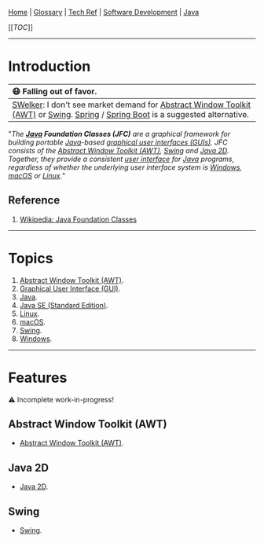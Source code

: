 [Home](/Slalom-LLC/Slalom-Consulting) | [Glossary](/Glossary) | [Tech Ref](/Tech-Ref) | [Software Development](/Tech-Ref/Software-Development) | [Java](/Tech-Ref/Software-Development/Java)

[[_TOC_]]

---
# Introduction
|:mask: Falling out of favor.|
|:-|
|[SWelker](/Individuals/Scott-Welker): I don't see market demand for [Abstract Window Toolkit (AWT)](/Tech-Ref/Software-Development/Java/Java-Platform-Editions/Java-SE-\(Standard-Edition\)/JFC-\(Java-Foundation-Classes\)/AWT-\(Abstract-Window-Toolkit\)) or [Swing](/Tech-Ref/Software-Development/Java/Java-Platform-Editions/Java-SE-\(Standard-Edition\)/JFC-\(Java-Foundation-Classes\)/Swing). [Spring](/Tech-Ref/Software-Development/Java/Java-Platform-Editions/Jakarta-EE-\(Enterprise-Edition\)/Spring-Framework) / [Spring Boot](/Tech-Ref/Software-Development/Java/Java-Platform-Editions/Jakarta-EE-\(Enterprise-Edition\)/Spring-Framework/Spring-Boot) is a suggested alternative. |

"_The ***[Java](/Tech-Ref/Software-Development/Java) Foundation Classes (JFC)*** are a graphical framework for building portable [Java](/Tech-Ref/Software-Development/Java)-based [graphical user interfaces (GUIs)](/Tech-Ref/Software-Development/UX-\(User-Experience\)/GUI-\(Graphical-User-Interface\)). JFC consists of the [Abstract Window Toolkit (AWT)](/Tech-Ref/Software-Development/Java/Java-Platform-Editions/Java-SE-\(Standard-Edition\)/JFC-\(Java-Foundation-Classes\)/AWT-\(Abstract-Window-Toolkit\)), [Swing](/Tech-Ref/Software-Development/Java/Java-Platform-Editions/Java-SE-\(Standard-Edition\)/JFC-\(Java-Foundation-Classes\)/Swing) and [Java 2D](/Tech-Ref/Software-Development/Java/Java-Platform-Editions/Java-SE-\(Standard-Edition\)/JFC-\(Java-Foundation-Classes\)/Java-2D). Together, they provide a consistent [user interface](/Tech-Ref/Software-Development/UX-\(User-Experience\)/GUI-\(Graphical-User-Interface\)) for [Java](/Tech-Ref/Software-Development/Java) programs, regardless of whether the underlying user interface system is [Windows](/Tech-Ref/Microsoft/Microsoft-Windows), [macOS](/Tech-Ref/Apple-Inc/Mac-\(Macintosh\)/macOS) or [Linux](/Tech-Ref/Linux)._"

## Reference
1. [Wikipedia: Java Foundation Classes](https://en.wikipedia.org/wiki/Java_Foundation_Classes)

---
# Topics
1. [Abstract Window Toolkit (AWT)](/Tech-Ref/Software-Development/Java/Java-Platform-Editions/Java-SE-\(Standard-Edition\)/JFC-\(Java-Foundation-Classes\)/AWT-\(Abstract-Window-Toolkit\)).
1. [Graphical User Interface (GUI)](/Tech-Ref/Software-Development/UX-\(User-Experience\)/GUI-\(Graphical-User-Interface\)).
1. [Java](/Tech-Ref/Software-Development/Java).
1. [Java SE (Standard Edition)](/Tech-Ref/Software-Development/Java/Java-Platform-Editions/Java-SE-\(Standard-Edition\)).
1. [Linux](/Tech-Ref/Linux).
1. [macOS](/Tech-Ref/Apple-Inc/Mac-\(Macintosh\)/macOS).
1. [Swing](/Tech-Ref/Software-Development/Java/Java-Platform-Editions/Java-SE-\(Standard-Edition\)/JFC-\(Java-Foundation-Classes\)/Swing).
1. [Windows](/Tech-Ref/Microsoft/Microsoft-Windows).

---
# Features
:warning: Incomplete work-in-progress!

## Abstract Window Toolkit (AWT)
- [Abstract Window Toolkit (AWT)](/Tech-Ref/Software-Development/Java/Java-Platform-Editions/Java-SE-\(Standard-Edition\)/JFC-\(Java-Foundation-Classes\)/AWT-\(Abstract-Window-Toolkit\)).

## Java 2D
- [Java 2D](/Tech-Ref/Software-Development/Java/Java-Platform-Editions/Java-SE-\(Standard-Edition\)/JFC-\(Java-Foundation-Classes\)/Java-2D).

## Swing
- [Swing](/Tech-Ref/Software-Development/Java/Java-Platform-Editions/Java-SE-\(Standard-Edition\)/JFC-\(Java-Foundation-Classes\)/Swing).
